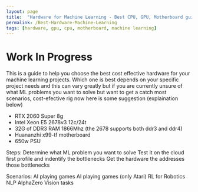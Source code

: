 ```yaml
---
layout: page
title:  "Hardware for Machine Learning - Best CPU, GPU, Motherboard guide"
permalink: /Best-Hardware-Machine-Learning
tags: [hardware, gpu, cpu, motherboard, machine learning]
---
```


# Work In Progress

This is a guide to help you choose the best cost effective hardware for your machine learning projects.
Which one is best depends on your specific project needs and this can vary greatly but if you are currently unsure of what ML problems you want to solve but want to get a catch most scenarios, cost-efective rig now here is some suggestion (explaination below)

*   RTX 2060 Super 8g
*   Intel Xeon E5 2678v3 12c/24t
*   32G of DDR3 RAM 1866Mhz 
    (the 2678 supports both ddr3 and ddr4)
*   Huananzhi x99-tf motherboard
*   650w PSU


Steps:
Determine what ML problem you want to solve
Test it on the cloud first 
profile and indentify the bottlenecks
Get the hardware the addresses those bottlenecks

Scenarios:
AI playing games
AI playing games (only Atari)
RL for Robotics
NLP
AlphaZero
Vision tasks